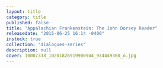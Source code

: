 ```yaml
---
layout: title
category: title
published: false
title: "Appalachian Frankenstein: The John Dorsey Reader"
releasedate: "2015-06-25 16:14 -0400"
instock: true
collection: "dialogues-series"
description: null
cover: 10007338_10201826919900944_934449360_o.jpg
---
```


##


